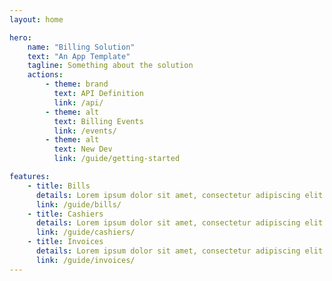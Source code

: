 ```yaml
---
layout: home

hero:
    name: "Billing Solution"
    text: "An App Template"
    tagline: Something about the solution
    actions:
        - theme: brand
          text: API Definition
          link: /api/
        - theme: alt
          text: Billing Events
          link: /events/
        - theme: alt
          text: New Dev
          link: /guide/getting-started

features:
    - title: Bills
      details: Lorem ipsum dolor sit amet, consectetur adipiscing elit
      link: /guide/bills/
    - title: Cashiers
      details: Lorem ipsum dolor sit amet, consectetur adipiscing elit
      link: /guide/cashiers/
    - title: Invoices
      details: Lorem ipsum dolor sit amet, consectetur adipiscing elit
      link: /guide/invoices/
---
```

